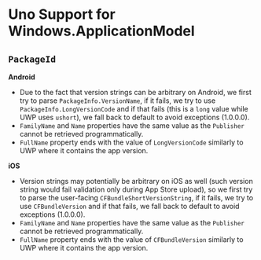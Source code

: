 # Uno Support for Windows.ApplicationModel

## `PackageId`

**Android**
- Due to the fact that version strings can be arbitrary on Android, we first try to parse `PackageInfo.VersionName`, if it fails, we try to use `PackageInfo.LongVersionCode` and if that fails (this is a `long` value while UWP uses `ushort`), we fall back to default to avoid exceptions (1.0.0.0).
- `FamilyName` and `Name` properties have the same value as the `Publisher` cannot be retrieved programmatically.
- `FullName` property ends with the value of `LongVersionCode` similarly to UWP where it contains the app version.

**iOS**
- Version strings may potentially be arbitrary on iOS as well (such version string would fail validation only during App Store upload), so we first try to parse the user-facing `CFBundleShortVersionString`, if it fails, we try to use `CFBundleVersion` and if that fails, we fall back to default to avoid exceptions (1.0.0.0).
- `FamilyName` and `Name` properties have the same value as the `Publisher` cannot be retrieved programmatically.
- `FullName` property ends with the value of `CFBundleVersion` similarly to UWP where it contains the app version.